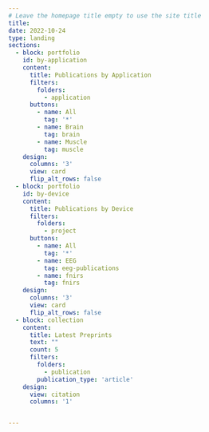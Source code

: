 ```yaml
---
# Leave the homepage title empty to use the site title
title:
date: 2022-10-24
type: landing
sections:
  - block: portfolio
    id: by-application
    content:
      title: Publications by Application
      filters:
        folders:
          - application
      buttons:
        - name: All
          tag: '*'
        - name: Brain
          tag: brain
        - name: Muscle
          tag: muscle
    design:
      columns: '3'
      view: card
      flip_alt_rows: false    
  - block: portfolio
    id: by-device
    content:
      title: Publications by Device
      filters:
        folders:
          - project
      buttons:
        - name: All
          tag: '*'
        - name: EEG
          tag: eeg-publications
        - name: fnirs
          tag: fnirs
    design:
      columns: '3'
      view: card
      flip_alt_rows: false
  - block: collection
    content:
      title: Latest Preprints
      text: ""
      count: 5
      filters:
        folders:
          - publication
        publication_type: 'article'
    design:
      view: citation
      columns: '1'


---
```

